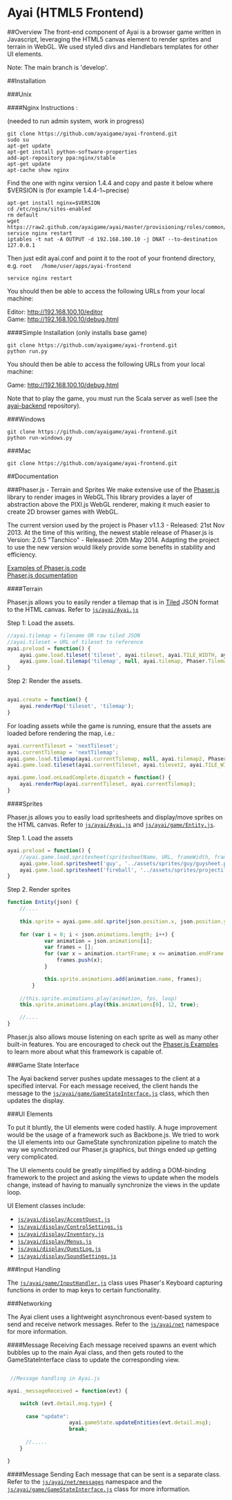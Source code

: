 Ayai (HTML5 Frontend)
=====================

##Overview
The front-end component of Ayai is a browser game written in Javascript, leveraging the HTML5 canvas element to render sprites and terrain in WebGL. We used styled divs and Handlebars templates for other UI elements.

Note: The main branch is 'develop'.

##Installation

###Unix

####Nginx Instructions :

(needed to run admin system, work in progress)

```
git clone https://github.com/ayaigame/ayai-frontend.git
sudo su
apt-get update 
apt-get install python-software-properties
add-apt-repository ppa:nginx/stable
apt-get update
apt-cache show nginx
```
Find the one with nginx version 1.4.4 and copy and paste it below where $VERSION is
(for example 1.4.4-1~precise)

```
apt-get install nginx=$VERSION 
cd /etc/nginx/sites-enabled 
rm default
wget https://raw2.github.com/ayaigame/ayai/master/provisioning/roles/common/files/conf/ayai.conf
service nginx restart
iptables -t nat -A OUTPUT -d 192.168.100.10 -j DNAT --to-destination 127.0.0.1
```

Then just edit ayai.conf and point it to the root of your frontend directory, e.g.
`root	/home/user/apps/ayai-frontend`

`service nginx restart`

You should then be able to access the following URLs from your local machine:

Editor: http://192.168.100.10/editor <br />
Game: http://192.168.100.10/debug.html


####Simple Installation
(only installs base game)
```
git clone https://github.com/ayaigame/ayai-frontend.git
python run.py
```
You should then be able to access the following URLs from your local machine:

Game: http://192.168.100.10/debug.html

Note that to play the game, you must run the Scala server as well (see the [ayai-backend](https://github.com/ayaigame/ayai-backend) repository).

###Windows
```
git clone https://github.com/ayaigame/ayai-frontend.git
python run-windows.py
```

###Mac
```
git clone https://github.com/ayaigame/ayai-frontend.git
```

##Documentation

###Phaser.js - Terrain and Sprites
We make extensive use of the [Phaser.js](http://phaser.io/) library to render images in WebGL.This library provides a layer of abstraction above the PIXI.js WebGL renderer, making it much easier to create 2D browser games with WebGL. 

The current version used by the project is Phaser v1.1.3 - Released: 21st Nov 2013. At the time of this writing, the newest stable release of Phaser.js is Version: 2.0.5 "Tanchico" - Released: 20th May 2014. Adapting the project to use the new version would likely provide some benefits in stability and efficiency.

[Examples of Phaser.js code](http://examples.phaser.io/)<br />
[Phaser.js documentation](http://docs.phaser.io/)

####Terrain

Phaser.js allows you to easily render a tilemap that is in [Tiled](http://www.mapeditor.org/) JSON format to the HTML canvas. 
Refer to [`js/ayai/Ayai.js`](https://github.com/ayaigame/ayai-frontend/blob/develop/js/ayai/Ayai.js)

Step 1: Load the assets.
```javascript
//ayai.tilemap = filename OR raw tiled JSON
//ayai.tileset = URL of tileset to reference
ayai.preload = function() {
    ayai.game.load.tileset('tileset', ayai.tileset, ayai.TILE_WIDTH, ayai.TILE_HEIGHT);
    ayai.game.load.tilemap('tilemap', null, ayai.tilemap, Phaser.Tilemap.TILED_JSON);
}
```

Step 2: Render the assets.

```javascript

ayai.create = function() {
    ayai.renderMap('tileset', 'tilemap');
}

```

For loading assets while the game is running, ensure that the assets are loaded before rendering the map, i.e.:

```javascript
ayai.currentTileset = 'nextTileset';
ayai.currentTilemap = 'nextTilemap';
ayai.game.load.tilemap(ayai.currentTilemap, null, ayai.tilemap2, Phaser.Tilemap.TILED_JSON);
ayai.game.load.tileset(ayai.currentTileset, ayai.tileset2, ayai.TILE_WIDTH, ayai.TILE_HEIGHT);

ayai.game.load.onLoadComplete.dispatch = function() {
    ayai.renderMap(ayai.currentTileset, ayai.currentTilemap);
}
```

####Sprites

Phaser.js allows you to easily load spritesheets and display/move sprites on the HTML canvas. Refer to [`js/ayai/Ayai.js`](https://github.com/ayaigame/ayai-frontend/blob/develop/js/ayai/Ayai.js) and [`js/ayai/game/Entity.js`](https://github.com/ayaigame/ayai-frontend/blob/develop/js/ayai/game/Entity.js).

Step 1. Load the assets

```javascript
ayai.preload = function() {
    //ayai.game.load.spritesheet(spritesheetName, URL, frameWidth, frameHeight)
    ayai.game.load.spritesheet('guy', '../assets/sprites/guy/guysheet.png', 32, 32);
    ayai.game.load.spritesheet('fireball', '../assets/sprites/projectiles/fireball.png', 32, 32);
}

```

Step 2. Render sprites

```javascript
function Entity(json) {
    //....
    
    this.sprite = ayai.game.add.sprite(json.position.x, json.position.y, json.spritesheet);
    
    for (var i = 0; i < json.animations.length; i++) {
			var animation = json.animations[i];
			var frames = [];
			for (var x = animation.startFrame; x <= animation.endFrame; x++) {
				frames.push(x);
			}

			this.sprite.animations.add(animation.name, frames);
		}
		
    //this.sprite.animations.play(animation, fps, loop)
	this.sprite.animations.play(this.animations[0], 12, true);

    //....
}
```

Phaser.js also allows mouse listening on each sprite as well as many other built-in features. You are encouraged to check out the [Phaser.js Examples](http://examples.phaser.io/) to learn more about what this framework is capable of.

###Game State Interface

The Ayai backend server pushes update messages to the client at a specified interval. For each message received, the client hands the message to the [`js/ayai/game/GameStateInterface.js`](https://github.com/ayaigame/ayai-frontend/blob/develop/js/ayai/game/GameStateInterface.js) class, which then updates the display.


###UI Elements

To put it bluntly, the UI elements were coded hastily. A huge improvement would be the usage of a framework such as Backbone.js. We tried to work the UI elements into our GameState synchronization pipeline to match the way we synchronized our Phaser.js graphics, but things ended up getting very complicated.

The UI elements could be greatly simplified by adding a DOM-binding framework to the project and asking the views to update when the models change, instead of having to manually synchronize the views in the update loop.

UI Element classes include:
* [`js/ayai/display/AcceptQuest.js`](https://github.com/ayaigame/ayai-frontend/blob/develop/js/ayai/display/AcceptQuest.js)
* [`js/ayai/display/ControlSettings.js`](https://github.com/ayaigame/ayai-frontend/blob/develop/js/ayai/display/ControlSettings.js)
* [`js/ayai/display/Inventory.js`](https://github.com/ayaigame/ayai-frontend/blob/develop/js/ayai/display/Inventory.js)
* [`js/ayai/display/Menus.js`](https://github.com/ayaigame/ayai-frontend/blob/develop/js/ayai/display/Menus.js)
* [`js/ayai/display/QuestLog.js`](https://github.com/ayaigame/ayai-frontend/blob/develop/js/ayai/display/QuestLog.js)
* [`js/ayai/display/SoundSettings.js`](https://github.com/ayaigame/ayai-frontend/blob/develop/js/ayai/display/SoundSettings.js)

###Input Handling

The [`js/ayai/game/InputHandler.js`](https://github.com/ayaigame/ayai-frontend/blob/develop/js/ayai/game/InputHandler.js) class uses Phaser's Keyboard capturing functions in order to map keys to certain functionality.


###Networking

The Ayai client uses a lightweight asynchronous event-based system to send and receive network messages. Refer to the [`js/ayai/net`](https://github.com/ayaigame/ayai-frontend/tree/develop/js/ayai/net) namespace for more information.

####Message Receiving
Each message received spawns an event which bubbles up to the main Ayai class, and then gets routed to the GameStateInterface class to update the corresponding view.

```javascript

 //Message handling in Ayai.js

ayai._messageReceived = function(evt) {

	switch (evt.detail.msg.type) {
	
	  case "update":
                    ayai.gameState.updateEntities(evt.detail.msg);
                    break;
	
	  //.....
	}

}


```

####Message Sending
Each message that can be sent is a separate class. Refer to the [`js/ayai/net/messages`](https://github.com/ayaigame/ayai-frontend/tree/develop/js/ayai/net/messages) namespace and the [`js/ayai/game/GameStateInterface.js`](https://github.com/ayaigame/ayai-frontend/blob/develop/js/ayai/game/GameStateInterface.js) class for more information.


